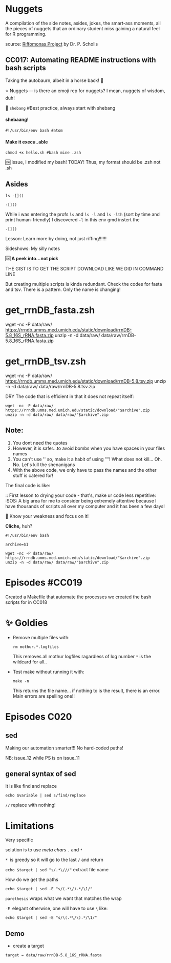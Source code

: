 
# Nuggets

A compilation of the side notes, asides, jokes, the smart-ass moments, all the pieces of nuggets that an ordinary student miss gaining a natural feel for R programming.

source: [Riffomonas Project](https://riffomonas.org/) by Dr. P. Scholls

## CC017: Automating README instructions with bash scripts
Taking the autobaurn, albeit in a horse back! :monkey:


:star: Nuggets -- is there an emoji rep for nuggets? I mean, nuggets of wisdom, duh!

:key: `shebang` #Best practice, always start with shebang

#### shebaang!
    #!/usr/bin/env bash #atom

#### Make it execu..able
    chmod +x hello.sh #bash mine .zsh

:sos: Issue, I modified my bash! TODAY! Thus, my format should be .zsh not .sh

####


## Asides

`ls -[]()`

`-[]()`

While i was entering the profs `ls` and `ls -l` and `ls -lth` (sort by time and print human-friendly) I discovered `-l` in this env gmd instert the

`-[]()`

Lesson: Learn more by doing, not just riffing!!!!!!




Sideshows: My silly notes

:sos:
**A peek into...not pick**

THE GIST IS TO GET THE SCRIPT DOWNLOAD LIKE WE DID IN COMMAND LINE

But creating multiple scripts is kinda redundant. Check the codes for fasta and tsv. There is a pattern. Only the name is changing!

# get_rrnDB_fasta.zsh
wget -nc -P data/raw/ https://rrndb.umms.med.umich.edu/static/download/rrnDB-5.8_16S_rRNA.fasta.zip
unzip -n -d data/raw/ data/raw/rrnDB-5.8_16S_rRNA.fasta.zip

# get_rrnDB_tsv.zsh
wget -nc -P data/raw/ https://rrndb.umms.med.umich.edu/static/download/rrnDB-5.8.tsv.zip
unzip -n -d data/raw/ data/raw/rrnDB-5.8.tsv.zip


DRY
The code that is efficient in that it does not repeat itself:

```
wget -nc -P data/raw/ https://rrndb.umms.med.umich.edu/static/download/"$archive".zip
unzip -n -d data/raw/ data/raw/"$archive".zip

```
## Note:

1. You dont need the quotes
2. However, it is safer...to avoid bombs when you have spaces in your files names
3. You can't use '' so, make it a habit of using ""!
    What does not kill... Oh. No.
    Let's kill the shenanigans
4. With the above code, we only have to pass the names and the other stuff is catered for!

The final code is like:

:: First lesson to drying your code - that's, make ur code less repetitive:
      :SOS: A big area for me to consider being extremely attentive because I have thousands of scripts all over my computer and it has been a few days!

  :key: Know your weakness and focus on it!

  **Cliche,** huh?

```
#!/usr/bin/env bash

archive=$1

wget -nc -P data/raw/ https://rrndb.umms.med.umich.edu/static/download/"$archive".zip
unzip -n -d data/raw/ data/raw/"$archive".zip
```

# Episodes #CC019

Created a Makefile that automate the processes we created the bash scripts for in CC018

# :sparkles: Goldies
- Remove multiple files with:

  `rm mothur.*.logfiles `

  This removes all mothur logfiles ragardless of log number `*` is the wildcard for all..

- Test make without running it with:

  `make -n`

  This returns the file name... if nothing to is the result, there is an error. Main errors are spelling one!!


# Episodes C020
## sed
Making our automation smarter!!! No hard-coded paths!

NB: issue_12 while PS is on issue_11

## general syntax of sed

It is like find and replace

 `echo $variable | sed s/find/replace`

 `//` replace with nothing!

# Limitations

Very specific

solution is to use *meta chars* `.` and `*`

`* `is greedy so it will go to the last `/` and return

`echo $target | sed "s/.*\///"` extract file name

How do we get the paths

`echo $target | sed -E "s/(.*\/).*/\1/"`

`parethesis`  wraps what we want that matches the wrap

`-E `elegant otherwise, one will have to use `\` like:

`echo $target | sed -E "s/\(.*\/\).*/\1/"`

## Demo

- create a target

`target = data/raw/rrnDB-5.8_16S_rRNA.fasta`

